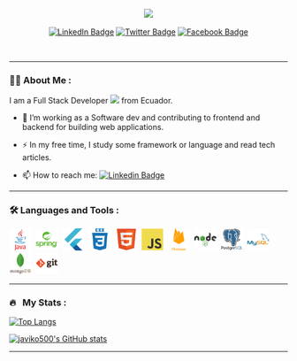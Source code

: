 ﻿<p align="center"><img src="https://media.giphy.com/media/0sm28bFYsixfuwV70C/giphy.gif" width="100"/></p>
<p align="center">
<a href="https://www.linkedin.com/in/javier-gutierrez-70ba43142/"><img src="https://img.shields.io/badge/LinkedIn-blue?style=for-the-badge&logo=linkedin&logoColor=white" alt="LinkedIn Badge"></a>
<a href="https://twitter.com/javiko500"><img src="https://img.shields.io/twitter/url?url=https%3A%2F%2Ftwitter.com%2Fjaviko500&style=for-the-badge&logo=x&logoColor=white&label=Twitter&labelColor=%23143055&color=%23143055" alt="Twitter Badge"></a>
<a href="https://www.facebook.com/javier.gutierres.712"><img src="https://img.shields.io/badge/Facebook-blue?style=for-the-badge&logo=Facebook&logoColor=white" alt="Facebook Badge"></a>
</p>
<div align="center">
<img src="https://komarev.com/ghpvc/?username=JaviKo500&style=flat-square&color=blue" alt=""/>
</div>

---

### :man_technologist: About Me :

I am a Full Stack Developer <img src="https://media.giphy.com/media/WUlplcMpOCEmTGBtBW/giphy.gif" width="30"> from Ecuador.

- 🔭 I’m working as a Software dev and contributing to frontend and backend for building web applications.

- ⚡ In my free time, I study some framework or language and read tech articles.

- 📫 How to reach me: [![Linkedin Badge](https://img.shields.io/badge/-linkedin-blue?style=flat&logo=Linkedin&logoColor=white)](https://www.linkedin.com/in/javier-gutierrez-70ba43142/)

---

### :hammer_and_wrench: Languages and Tools :

<div>
  <img src="https://raw.githubusercontent.com/devicons/devicon/master/icons/java/java-original-wordmark.svg" title="Java" alt="Java" width="40" height="40"/>&nbsp;
  <img src="https://raw.githubusercontent.com/devicons/devicon/master/icons/spring/spring-original-wordmark.svg" title="Spring" alt="Spring" width="40" height="40"/>&nbsp;
  <img src="https://raw.githubusercontent.com/devicons/devicon/master/icons/flutter/flutter-original.svg" title="Flutter" alt="Flutter" width="40" height="40"/>&nbsp;
  <img src="https://raw.githubusercontent.com/devicons/devicon/master/icons/css3/css3-plain-wordmark.svg"  title="CSS3" alt="CSS" width="40" height="40"/>&nbsp;
  <img src="https://raw.githubusercontent.com/devicons/devicon/master/icons/html5/html5-original.svg" title="HTML5" alt="HTML" width="40" height="40"/>&nbsp;
  <img src="https://raw.githubusercontent.com/devicons/devicon/master/icons/javascript/javascript-original.svg" title="JavaScript" alt="JavaScript" width="40" height="40"/>&nbsp;
  <img src="https://raw.githubusercontent.com/devicons/devicon/master/icons/firebase/firebase-plain-wordmark.svg" title="Firebase" alt="Firebase" width="40" height="40"/>&nbsp;
  <img src="https://raw.githubusercontent.com/devicons/devicon/master/icons/nodejs/nodejs-original-wordmark.svg" title="NodeJS" alt="NodeJS" width="40" height="40"/>&nbsp;
  <img src="https://raw.githubusercontent.com/devicons/devicon/master/icons/postgresql/postgresql-original-wordmark.svg" title="postgresql"  alt="postgresql" width="40" height="40"/>&nbsp;
  <img src="https://raw.githubusercontent.com/devicons/devicon/master/icons/mysql/mysql-original-wordmark.svg" title="MySQL"  alt="MySQL" width="40" height="40"/>&nbsp;
  <img src="https://raw.githubusercontent.com/devicons/devicon/master/icons/mongodb/mongodb-original-wordmark.svg" title="Mongodb"  alt="Mongodb" width="40" height="40"/>&nbsp;
  <img src="https://raw.githubusercontent.com/devicons/devicon/master/icons/git/git-original-wordmark.svg" title="Git" **alt="Git" width="40" height="40"/>
</div>

---

### 🔥 &nbsp; My Stats :

[![Top Langs](https://github-readme-stats.vercel.app/api/top-langs/?username=javiko500&layout=compact&theme=vision-friendly-dark)](https://github.com/javiko500/flutter_cinemapedia)

[![javiko500's GitHub stats](https://github-readme-stats.vercel.app/api?username=javiko500&theme=dark)](https://github.com/javiko500/flutter_cinemapedi)


---
